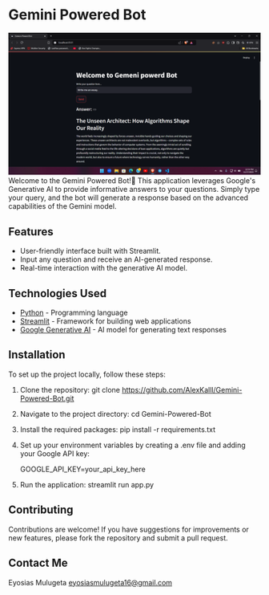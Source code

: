 # Gemini Powered Bot
![App's Demo](demo.png)
Welcome to the Gemini Powered Bot!👋 This application leverages Google's Generative AI to provide informative answers to your questions. Simply type your query, and the bot will generate a response based on the advanced capabilities of the Gemini model.

## Features
- User-friendly interface built with Streamlit.
- Input any question and receive an AI-generated response.
- Real-time interaction with the generative AI model.

## Technologies Used
- [Python](https://www.python.org/) - Programming language
- [Streamlit](https://streamlit.io/) - Framework for building web applications
- [Google Generative AI](https://cloud.google.com/generative-ai) - AI model for generating text responses

## Installation
To set up the project locally, follow these steps:

1. Clone the repository:
      git clone https://github.com/AlexKalll/Gemini-Powered-Bot.git
   
2. Navigate to the project directory:
      cd Gemini-Powered-Bot
   
3. Install the required packages:
      pip install -r requirements.txt
   
4. Set up your environment variables by creating a .env file and adding your Google API key:
   
   GOOGLE_API_KEY=your_api_key_here
   
5. Run the application:
      streamlit run app.py
   

## Contributing
Contributions are welcome! If you have suggestions for improvements or new features, please fork the repository and submit a pull request.

## Contact Me 
Eyosias Mulugeta
eyosiasmulugeta16@gmail.com